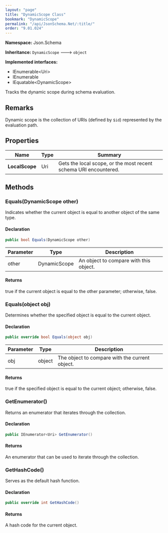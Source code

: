```yaml
---
layout: "page"
title: "DynamicScope Class"
bookmark: "DynamicScope"
permalink: "/api/JsonSchema.Net/:title/"
order: "9.01.024"
---
```

**Namespace:** Json.Schema

**Inheritance:**
`DynamicScope`
 🡒 
`object`

**Implemented interfaces:**

- IEnumerable\<Uri\>
- IEnumerable
- IEquatable\<DynamicScope\>

Tracks the dynamic scope during schema evaluation.

## Remarks

Dynamic scope is the collection of URIs (defined by `$id`) represented by the evaluation path.

## Properties

| Name | Type | Summary |
|---|---|---|
| **LocalScope** | Uri | Gets the local scope, or the most recent schema URI encountered. |

## Methods

### Equals(DynamicScope other)

Indicates whether the current object is equal to another object of the same type.

#### Declaration

```c#
public bool Equals(DynamicScope other)
```

| Parameter | Type | Description |
|---|---|---|
| other | DynamicScope | An object to compare with this object. |


#### Returns

true if the current object is equal to the <paramref name="other">other</paramref> parameter; otherwise, false.

### Equals(object obj)

Determines whether the specified object is equal to the current object.

#### Declaration

```c#
public override bool Equals(object obj)
```

| Parameter | Type | Description |
|---|---|---|
| obj | object | The object to compare with the current object. |


#### Returns

true if the specified object  is equal to the current object; otherwise, false.

### GetEnumerator()

Returns an enumerator that iterates through the collection.

#### Declaration

```c#
public IEnumerator<Uri> GetEnumerator()
```


#### Returns

An enumerator that can be used to iterate through the collection.

### GetHashCode()

Serves as the default hash function.

#### Declaration

```c#
public override int GetHashCode()
```


#### Returns

A hash code for the current object.

